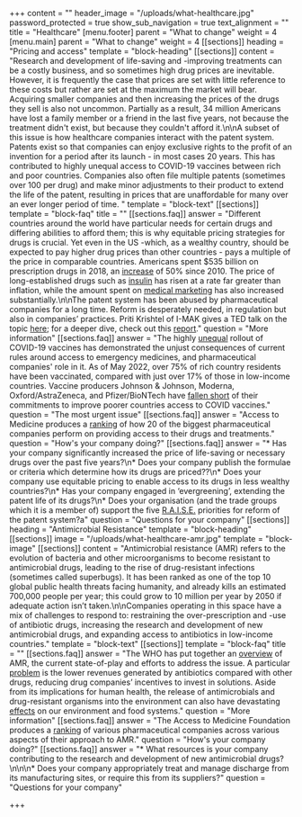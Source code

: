+++
content = ""
header_image = "/uploads/what-healthcare.jpg"
password_protected = true
show_sub_navigation = true
text_alignment = ""
title = "Healthcare"
[menu.footer]
parent = "What to change"
weight = 4
[menu.main]
parent = "What to change"
weight = 4
[[sections]]
heading = "Pricing and access"
template = "block-heading"
[[sections]]
content = "Research and development of life-saving and -improving treatments can be a costly business, and so sometimes high drug prices are inevitable. However, it is frequently the case that prices are set with little reference to these costs but rather are set at the maximum the market will bear. Acquiring smaller companies and then increasing the prices of the drugs they sell is also not uncommon. Partially as a result, 34 million Americans have lost a family member or a friend in the last five years, not because the treatment didn't exist, but because they couldn't afford it.\n\nA subset of this issue is how healthcare companies interact with the patent system. Patents exist so that companies can enjoy exclusive rights to the profit of an invention for a period after its launch - in most cases 20 years. This has contributed to highly unequal access to COVID-19 vaccines between rich and poor countries. Companies also often file multiple patents (sometimes over 100 per drug) and make minor adjustments to their product to extend the life of the patent, resulting in prices that are unaffordable for many over an ever longer period of time. "
template = "block-text"
[[sections]]
template = "block-faq"
title = ""
[[sections.faq]]
answer = "Different countries around the world have particular needs for certain drugs and differing abilities to afford them; this is why equitable pricing strategies for drugs is crucial. Yet even in the US -which, as a wealthy country, should be expected to pay higher drug prices than other countries - pays a multiple of the price in comparable countries. Americans spent $535 billion on prescription drugs in 2018, an [increase](https://www.americanprogress.org/issues/democracy/reports/2019/08/30/473911/big-pharma-reaps-profits-hurting-everyday-americans/) of 50% since 2010. The price of long-established drugs such as [insulin](https://www.nytimes.com/2019/01/18/opinion/cost-insurance-diabetes-insulin.html) has risen at a rate far greater than inflation, while the amount spent on [medical marketing](https://jamanetwork.com/journals/jama/fullarticle/2720029) has also increased substantially.\n\nThe patent system has been abused by pharmaceutical companies for a long time. Reform is desperately needed, in regulation but also in companies’ practices. Priti Krishtel of I-MAK gives a TED talk on the topic [here](https://www.ted.com/talks/priti_krishtel_why_are_drug_prices_so_high_investigating_the_outdated_us_patent_system); for a deeper dive, check out this [report](https://www.i-mak.org/overpatented-overpriced-excessive-pharmaceutical-patenting-extending-monopolies-driving-drug-prices/)."
question = "More information"
[[sections.faq]]
answer = "The highly [unequal](https://data.undp.org/vaccine-equity/) rollout of COVID-19 vaccines has demonstrated the unjust consequences of current rules around access to emergency medicines, and pharmaceutical companies' role in it. As of May 2022, over 75% of rich country residents have been vaccinated, compared with just over 17% of those in low-income countries. Vaccine producers Johnson & Johnson, Moderna, Oxford/AstraZeneca, and Pfizer/BioNTech have [fallen short](https://www.unaids.org/en/resources/presscentre/featurestories/2021/october/20211021_dose-of-reality) of their commitments to improve poorer countries access to COVID vaccines."
question = "The most urgent issue"
[[sections.faq]]
answer = "Access to Medicine produces a [ranking](https://accesstomedicinefoundation.org/access-to-medicine-index/2018-ranking) of how 20 of the biggest pharmaceutical companies perform on providing access to their drugs and treatments."
question = "How's your company doing?"
[[sections.faq]]
answer = "* Has your company significantly increased the price of life-saving or necessary drugs over the past five years?\n* Does your company publish the formulae or criteria which determine how its drugs are priced??\n* Does your company use equitable pricing to enable access to its drugs in less wealthy countries?\n* Has your company engaged in ‘evergreening’, extending the patent life of its drugs?\n* Does your organisation (and the trade groups which it is a member of) support the five [R.A.I.S.E.](https://www.i-mak.org/mission/) priorities for reform of the patent system?a"
question = "Questions for your company"
[[sections]]
heading = "Antimicrobial Resistance"
template = "block-heading"
[[sections]]
image = "/uploads/what-healthcare-amr.jpg"
template = "block-image"
[[sections]]
content = "Antimicrobial resistance (AMR) refers to the evolution of bacteria and other microorganisms to become resistant to antimicrobial drugs, leading to the rise of drug-resistant infections (sometimes called superbugs). It has been ranked as one of the top 10 global public health threats facing humanity, and already kills an estimated 700,000 people per year; this could grow to 10 million per year by 2050 if adequate action isn’t taken.\n\nCompanies operating in this space have a mix of challenges to respond to: restraining the over-prescription and -use of antibiotic drugs, increasing the research and development of new antimicrobial drugs, and expanding access to antibiotics in low-income countries."
template = "block-text"
[[sections]]
template = "block-faq"
title = ""
[[sections.faq]]
answer = "The WHO has put together an [overview](https://www.who.int/news-room/fact-sheets/detail/antimicrobial-resistance) of AMR, the current state-of-play and efforts to address the issue. A particular [problem](https://www.nature.com/articles/d41586-020-02884-3) is the lower revenues generated by antibiotics compared with other drugs, reducing drug companies’ incentives to invest in solutions. Aside from its implications for human health, the release of antimicrobials and drug-resistant organisms into the environment can also have devastating [effects](https://www.who.int/news/item/02-03-2022-world-leaders-and-experts-call-for-action-to-protect-the-environment-from-antimicrobial-pollution) on our environment and food systems."
question = "More information"
[[sections.faq]]
answer = "The Access to Medicine Foundation produces a [ranking](https://accesstomedicinefoundation.org/amr-benchmark) of various pharmaceutical companies across various aspects of their approach to AMR."
question = "How's your company doing?"
[[sections.faq]]
answer = "* What resources is your company contributing to the research and development of new antimicrobial drugs?\n\n\n* Does your company appropriately treat and manage discharge from its manufacturing sites, or require this from its suppliers?"
question = "Questions for your company"

+++
